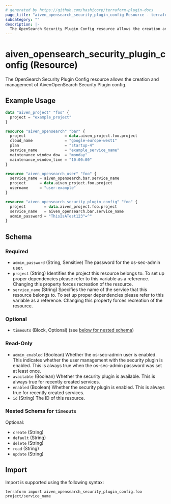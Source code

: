 ```yaml
---
# generated by https://github.com/hashicorp/terraform-plugin-docs
page_title: "aiven_opensearch_security_plugin_config Resource - terraform-provider-aiven"
subcategory: ""
description: |-
  The OpenSearch Security Plugin Config resource allows the creation and management of AivenOpenSearch Security Plugin config.
---
```


# aiven_opensearch_security_plugin_config (Resource)

The OpenSearch Security Plugin Config resource allows the creation and management of AivenOpenSearch Security Plugin config.

## Example Usage

```terraform
data "aiven_project" "foo" {
  project = "example_project"
}

resource "aiven_opensearch" "bar" {
  project                 = data.aiven_project.foo.project
  cloud_name              = "google-europe-west1"
  plan                    = "startup-4"
  service_name            = "example_service_name"
  maintenance_window_dow  = "monday"
  maintenance_window_time = "10:00:00"
}

resource "aiven_opensearch_user" "foo" {
  service_name = aiven_opensearch.bar.service_name
  project      = data.aiven_project.foo.project
  username     = "user-example"
}

resource "aiven_opensearch_security_plugin_config" "foo" {
  project        = data.aiven_project.foo.project
  service_name   = aiven_opensearch.bar.service_name
  admin_password = "ThisIsATest123^=^"
}
```

<!-- schema generated by tfplugindocs -->
## Schema

### Required

- `admin_password` (String, Sensitive) The password for the os-sec-admin user.
- `project` (String) Identifies the project this resource belongs to. To set up proper dependencies please refer to this variable as a reference. Changing this property forces recreation of the resource.
- `service_name` (String) Specifies the name of the service that this resource belongs to. To set up proper dependencies please refer to this variable as a reference. Changing this property forces recreation of the resource.

### Optional

- `timeouts` (Block, Optional) (see [below for nested schema](#nestedblock--timeouts))

### Read-Only

- `admin_enabled` (Boolean) Whether the os-sec-admin user is enabled. This indicates whether the user management with the security plugin is enabled. This is always true when the os-sec-admin password was set at least once.
- `available` (Boolean) Whether the security plugin is available. This is always true for recently created services.
- `enabled` (Boolean) Whether the security plugin is enabled. This is always true for recently created services.
- `id` (String) The ID of this resource.

<a id="nestedblock--timeouts"></a>
### Nested Schema for `timeouts`

Optional:

- `create` (String)
- `default` (String)
- `delete` (String)
- `read` (String)
- `update` (String)

## Import

Import is supported using the following syntax:

```shell
terraform import aiven_opensearch_security_plugin_config.foo project/service_name
```
